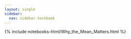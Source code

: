 ```yaml
---
layout: single
sidebar:
  nav: sidebar-textbook
---
```


{% include notebooks-html/Why_the_Mean_Matters.html %}
